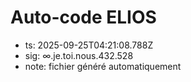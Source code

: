 # Auto-code ELIOS
- ts: 2025-09-25T04:21:08.788Z
- sig: ∞.je.toi.nous.432.528
- note: fichier généré automatiquement